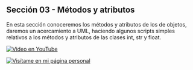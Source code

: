 ## Sección 03 - Métodos y atributos

En esta sección conoceremos los métodos y atributos de los de objetos, daremos
un acercamiento a UML, haciendo algunos scripts simples relativos a los métodos
y atributos de las clases int, str y float.

[![Video en YouTube](https://img.youtube.com/vi/08SBk4pvMxw/0.jpg)](https://www.youtube.com/watch?v=08SBk4pvMxw)

[![Visítame en mi página personal](https://img.shields.io/badge/-Visítame_en_mi_pagina_personal-black)](https://edwinsaul.com)
